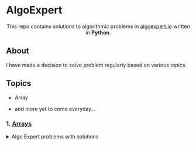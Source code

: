 # AlgoExpert

<p align="center">
  This repo contains solutions to algorithmic problems in <a href="https://www.algoexpert.io">algoexpert.io</a> written in <b>Python</b>.
  </br>
</p>

## About

I have made a decision to solve problem regularly based on various topics.

## Topics
- Array

- and more yet to come everyday...


### 1. [Arrays](https://www.algoexpert.io/questions)
<details><summary>Algo Expert problems with solutions</summary>
<p>

| #  | Title | Solution |
| --- | --- | --- |
|01| [1. Two Number Sum]| [Python](https://tinyurl.com/wu6rdaw/1_Two_Sum.py)| ✅ 📌 ⭐ 😭 🧐 😎 |

